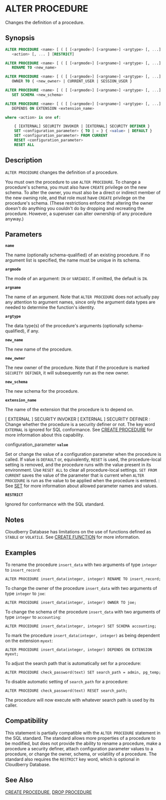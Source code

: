# ALTER PROCEDURE

Changes the definition of a procedure.

## Synopsis

```sql
ALTER PROCEDURE <name> [ ( [ [<argmode>] [<argname>] <argtype> [, ...] ] ) ] 
   <action> [, ... ] [RESTRICT]

ALTER PROCEDURE <name> [ ( [ [<argmode>] [<argname>] <argtype> [, ...] ] ) ]
   RENAME TO <new_name>

ALTER PROCEDURE <name> [ ( [ [<argmode>] [<argname>] <argtype> [, ...] ] ) ]
   OWNER TO { <new_owner> | CURRENT_USER | SESSION_USER }

ALTER PROCEDURE <name> [ ( [ [<argmode>] [<argname>] <argtype> [, ...] ] ) ]
   SET SCHEMA <new_schema>

ALTER PROCEDURE <name> [ ( [ [<argmode>] [<argname>] <argtype> [, ...] ] ) ]
   DEPENDS ON EXTENSION <extension_name>

where <action> is one of:

    { [EXTERNAL] SECURITY INVOKER | [EXTERNAL] SECURITY DEFINER }
    SET <configuration_parameter> { TO | = } { <value> | DEFAULT }
    SET <configuration_parameter> FROM CURRENT
    RESET <configuration_parameter>
    RESET ALL
```

## Description

`ALTER PROCEDURE` changes the definition of a procedure.

You must own the procedure to use `ALTER PROCEDURE`. To change a procedure's schema, you must also have `CREATE` privilege on the new schema. To alter the owner, you must also be a direct or indirect member of the new owning role, and that role must have `CREATE` privilege on the procedure's schema. (These restrictions enforce that altering the owner doesn't do anything you couldn't do by dropping and recreating the procedure. However, a superuser can alter ownership of any procedure anyway.)


## Parameters

**`name`**

The name (optionally schema-qualified) of an existing procedure. If no argument list is specified, the name must be unique in its schema.

**`argmode`**

The mode of an argument: `IN` or `VARIADIC`. If omitted, the default is `IN`.

**`argname`**

The name of an argument. Note that `ALTER PROCEDURE` does not actually pay any attention to argument names, since only the argument data types are needed to determine the function's identity.

**`argtype`**

The data type(s) of the procedure's arguments (optionally schema-qualified), if any.

**`new_name`**

The new name of the procedure.

**`new_owner`**

The new owner of the procedure. Note that if the procedure is marked `SECURITY DEFINER`, it will subsequently run as the new owner.

**`new_schema`**

The new schema for the procedure.

**`extension_name`**

The name of the extension that the procedure is to depend on.

[ EXTERNAL ] SECURITY INVOKER
[ EXTERNAL ] SECURITY DEFINER
:   Change whether the procedure is a security definer or not. The key word `EXTERNAL` is ignored for SQL conformance. See [CREATE PROCEDURE](/docs/sql-statements/sql-statement-create-procedure.md) for more information about this capability.

configuration_parameter
**`value`**

Set or change the value of a configuration parameter when the procedure is called. If value is `DEFAULT` or, equivalently, `RESET` is used, the procedure-local setting is removed, and the procedure runs with the value present in its environment. Use `RESET ALL` to clear all procedure-local settings. `SET FROM CURRENT` saves the value of the parameter that is current when `ALTER PROCEDURE` is run as the value to be applied when the procedure is entered.
:   See [SET](/docs/sql-statements/sql-statement-set.md) for more information about allowed parameter names and values.

**`RESTRICT`**

Ignored for conformance with the SQL standard.

## Notes

Cloudberry Database has limitations on the use of functions defined as `STABLE` or `VOLATILE`. See [CREATE FUNCTION](/docs/sql-statements/sql-statement-create-function.md) for more information.

## Examples

To rename the procedure `insert_data` with two arguments of type `integer` to `insert_record`:

```
ALTER PROCEDURE insert_data(integer, integer) RENAME TO insert_record;
```

To change the owner of the procedure `insert_data` with two arguments of type `integer` to `joe`:

```
ALTER PROCEDURE insert_data(integer, integer) OWNER TO joe;
```

To change the schema of the procedure `insert_data` with two arguments of type `integer` to `accounting`:

```
ALTER PROCEDURE insert_data(integer, integer) SET SCHEMA accounting;
```

To mark the procedure `insert_data(integer, integer)` as being dependent on the extension `myext`:

```
ALTER PROCEDURE insert_data(integer, integer) DEPENDS ON EXTENSION myext;
```

To adjust the search path that is automatically set for a procedure:

```
ALTER PROCEDURE check_password(text) SET search_path = admin, pg_temp;
```

To disable automatic setting of `search_path` for a procedure:

```
ALTER PROCEDURE check_password(text) RESET search_path;
```

The procedure will now execute with whatever search path is used by its caller.

## Compatibility

This statement is partially compatible with the `ALTER PROCEDURE` statement in the SQL standard. The standard allows more properties of a procedure to be modified, but does not provide the ability to rename a procedure, make a procedure a security definer, attach configuration parameter values to a procedure, or change the owner, schema, or volatility of a procedure. The standard also requires the `RESTRICT` key word, which is optional in Cloudberry Database.

## See Also

[CREATE PROCEDURE](/docs/sql-statements/sql-statement-create-procedure.md), [DROP PROCEDURE](/docs/sql-statements/sql-statement-drop-procedure.md)



